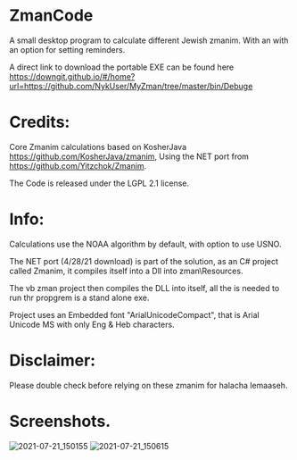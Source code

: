 # ZmanCode
A small desktop program to calculate different Jewish zmanim. With an with an option for setting reminders.

A direct link to download the portable EXE can be found here https://downgit.github.io/#/home?url=https://github.com/NykUser/MyZman/tree/master/bin/Debuge


# Credits:
Core Zmanim calculations based on KosherJava https://github.com/KosherJava/zmanim, Using the NET port from https://github.com/Yitzchok/Zmanim.

The Code is released under the LGPL 2.1 license.

# Info:
Calculations use the NOAA algorithm by default, with option to use USNO.

The NET port (4/28/21 download) is part of the solution, as an C# project called Zmanim, it compiles itself into a Dll into zman\Resources\.

The vb zman project then compiles the DLL into itself, all the is needed to run thr propgrem is a stand alone exe.

Project uses an Embedded font "ArialUnicodeCompact", that is Arial Unicode MS with only Eng & Heb characters.


# Disclaimer:
Please double check before relying on these zmanim for halacha lemaaseh.

# Screenshots.
![2021-07-21_150155](https://user-images.githubusercontent.com/83419922/126544940-46c3d881-9977-45d3-bb79-e3d6c86e0d33.jpg)
![2021-07-21_150615](https://user-images.githubusercontent.com/83419922/126545509-925e07de-04fd-4c83-af52-feab27dd365c.jpg)
